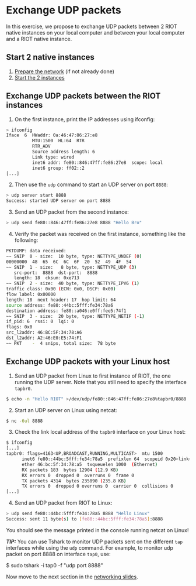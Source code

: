 # Exchange UDP packets

In this exercise, we propose to exchange UDP packets between 2 RIOT native
instances on your local computer and between your local computer and a RIOT
native instance.

## Start 2 native instances

1. [Prepare the network](https://github.com/aabadie/riot-course-exercises/blob/master/riot-networking/shell-basic-native/README.md#prepare-the-network-on-your-linux-host) (if not already done)
2. [Start the 2 instances](https://github.com/aabadie/riot-course-exercises/blob/master/riot-networking/shell-basic-native/README.md#start-2-native-instances)

## Exchange UDP packets between the RIOT instances

1. On the first instance, print the IP addresses using ifconfig:
  ```sh
  > ifconfig
  Iface  6  HWaddr: 0a:46:47:86:27:e8
            MTU:1500  HL:64  RTR  
            RTR_ADV  
            Source address length: 6
            Link type: wired
            inet6 addr: fe80::846:47ff:fe86:27e8  scope: local
            inet6 group: ff02::2
  [...]
  ```


2. Then use the `udp` command to start an UDP server on port `8888`:
  ```sh
  > udp server start 8888
  Success: started UDP server on port 8888
  ```

3. Send an UDP packet from the second instance:
  ```sh
  > udp send fe80::846:47ff:fe86:27e8 8888 "Hello Bro"
  ```

4. Verify the packet was received on the first instance, something like the
  following:
  ```sh
  PKTDUMP: data received:
  ~~ SNIP  0 - size:  10 byte, type: NETTYPE_UNDEF (0)
  00000000  48  65  6C  6C  6F  20  52  49  4F  54
  ~~ SNIP  1 - size:   8 byte, type: NETTYPE_UDP (3)
     src-port:  8888  dst-port:  8888
     length: 18  cksum: 0xe713
  ~~ SNIP  2 - size:  40 byte, type: NETTYPE_IPV6 (1)
  traffic class: 0x00 (ECN: 0x0, DSCP: 0x00)
  flow label: 0x00000
  length: 18  next header: 17  hop limit: 64
  source address: fe80::44bc:5fff:fe34:78a6
  destination address: fe80::a046:e0ff:fee5:74f1
  ~~ SNIP  3 - size:  20 byte, type: NETTYPE_NETIF (-1)
  if_pid: 6  rssi: 0  lqi: 0
  flags: 0x0
  src_l2addr: 46:BC:5F:34:78:A6
  dst_l2addr: A2:46:E0:E5:74:F1
  ~~ PKT    -  4 snips, total size:  78 byte
  ```

## Exchange UDP packets with your Linux host

1. Send an UDP packet from Linux to first instance of RIOT, the one running the
  UDP server. Note that you still need to specify the interface `tapbr0`.
  ```sh
  $ echo -n "Hello RIOT" >/dev/udp/fe80::846:47ff:fe86:27e8%tapbr0/8888
  ```

2. Start an UDP server on Linux using netcat:
  ```sh
  $ nc -6ul 8888
  ```

3. Check the link local address of the `tapbr0` interface on your Linux host:
  ```sh
  $ ifconfig
  [...]
  tapbr0: flags=4163<UP,BROADCAST,RUNNING,MULTICAST>  mtu 1500
        inet6 fe80::44bc:5fff:fe34:78a5  prefixlen 64  scopeid 0x20<link>
        ether 46:bc:5f:34:78:a5  txqueuelen 1000  (Ethernet)
        RX packets 183  bytes 12904 (12.9 KB)
        RX errors 0  dropped 0  overruns 0  frame 0
        TX packets 4314  bytes 235890 (235.8 KB)
        TX errors 0  dropped 0 overruns 0  carrier 0  collisions 0
  [...]
  ```

4. Send an UDP packet from RIOT to Linux:
  ```sh
  > udp send fe80::44bc:5fff:fe34:78a5 8888 "Hello Linux"
  Success: sent 11 byte(s) to [fe80::44bc:5fff:fe34:78a5]:8888
  ```
  You should see the message printed in the console running netcat on Linux!

**_TIP:_** You can use Tshark to monitor UDP packets sent on the
different `tap` interfaces while using the `udp` command. For example, to
monitor udp packet on port 8888 on interface `tap0`, use:

  $ sudo tshark -i tap0 -f "udp port 8888"

Now move to the next section in the
[networking slides](https://aabadie.github.io/riot-course/slides/04-networking-in-riot/#12).
